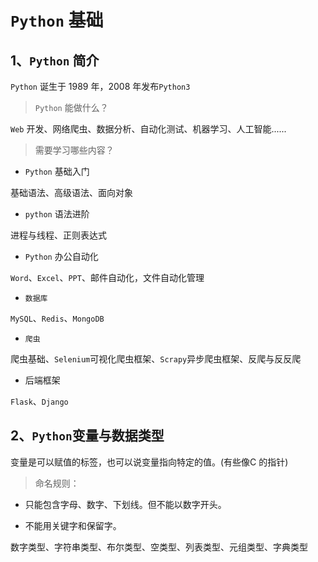 # `Python` 基础

## 1、`Python` 简介

`Python` 诞生于 1989 年，2008 年发布`Python3`

> `Python` 能做什么？

`Web` 开发、网络爬虫、数据分析、自动化测试、机器学习、人工智能......

> 需要学习哪些内容？

- `Python` 基础入门

基础语法、高级语法、面向对象

- `python` 语法进阶

进程与线程、正则表达式

- `Python` 办公自动化

`Word`、`Excel`、`PPT`、邮件自动化，文件自动化管理

- `数据库`

`MySQL`、`Redis`、`MongoDB`

- `爬虫`

爬虫基础、`Selenium`可视化爬虫框架、`Scrapy`异步爬虫框架、反爬与反反爬

- 后端框架

`Flask`、`Django`

## 2、`Python`变量与数据类型

变量是可以赋值的标签，也可以说变量指向特定的值。(有些像C 的指针)

> 命名规则：

+ 只能包含字母、数字、下划线。但不能以数字开头。

+ 不能用关键字和保留字。

数字类型、字符串类型、布尔类型、空类型、列表类型、元组类型、字典类型